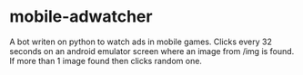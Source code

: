 # mobile-adwatcher

A bot writen on python to watch ads in mobile games.
Clicks every 32 seconds on an android emulator screen where an image from /img is found.
If more than 1 image found then clicks random one.
